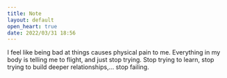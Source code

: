 ```yaml
---
title: Note
layout: default
open_heart: true
date: 2022/03/31 18:56
---
```


I feel like being bad at things causes physical pain to me. Everything in my body is telling me to flight, and just stop trying. Stop trying to learn, stop trying to build deeper relationships,… stop failing.
